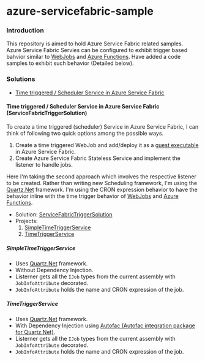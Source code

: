 # azure-servicefabric-sample  

### Introduction  
This repository is aimed to hold Azure Service Fabric related samples.  
Azure Service Fabric Servies can be configured to exhibit trigger based bahvior similar to [WebJobs](https://docs.microsoft.com/en-us/azure/app-service/web-sites-create-web-jobs) and [Azure Functions](https://docs.microsoft.com/en-us/azure/azure-functions/functions-overview). Have added a code samples to exhibit such behavior (Detailed below).  
### Solutions
- [Time triggered / Scheduler Service in Azure Service Fabric](#Time-triggered-/-Scheduler-Service-in-Azure-Service-Fabric)  
#### Time triggered / Scheduler Service in Azure Service Fabric (ServiceFabricTriggerSolution)
To create a time triggered (scheduler) Service in Azure Service Fabric, I can think of following two quick options among the possible ways.
1. Create a time triggered WebJob and add/deploy it as a [guest executable](https://docs.microsoft.com/en-us/azure/service-fabric/service-fabric-deploy-existing-app) in Azure Service Fabric. 
2. Create Azure Service Fabric Stateless Service and implement the listener to handle jobs.  

Here I'm taking the second approach which involves the respective listener to be created. Rather than writing new Scheduling framework, I'm using the [Quartz.Net](https://www.quartz-scheduler.net/) framework. I'm using the CRON expression behavior to have the behavior inline with the time trigger behavior of [WebJobs](https://docs.microsoft.com/en-us/azure/app-service/web-sites-create-web-jobs) and [Azure Functions](https://docs.microsoft.com/en-us/azure/azure-functions/functions-overview).  
- Solution: [ServiceFabricTriggerSolution](https://github.com/titodotnet/azure-servicefabric-sample/tree/master/ServiceFabricTriggerSolution)
- Projects:
   1. [SimpleTimeTriggerService](https://github.com/titodotnet/azure-servicefabric-sample/tree/master/ServiceFabricTriggerSolution/SimpleTimeTriggerService) 
   2. [TimeTriggerService](https://github.com/titodotnet/azure-servicefabric-sample/tree/master/ServiceFabricTriggerSolution/TimeTriggerService)  

##### SimpleTimeTriggerService
- Uses [Quartz.Net](https://www.quartz-scheduler.net/) framework.
- Without Dependency Injection.
- Listerner gets all the `IJob` types from the current assembly with `JobInfoAttribute` decorated.
- `JobInfoAttribute` holds the name and CRON expression of the job.  

##### TimeTriggerService
- Uses [Quartz.Net](https://www.quartz-scheduler.net/) framework.
- With Dependency Injection using [Autofac (Autofac integration package for Quartz.Net)](https://github.com/alphacloud/Autofac.Extras.Quartz).
- Listerner gets all the `IJob` types from the current assembly with `JobInfoAttribute` decorated.
- `JobInfoAttribute` holds the name and CRON expression of the job.
